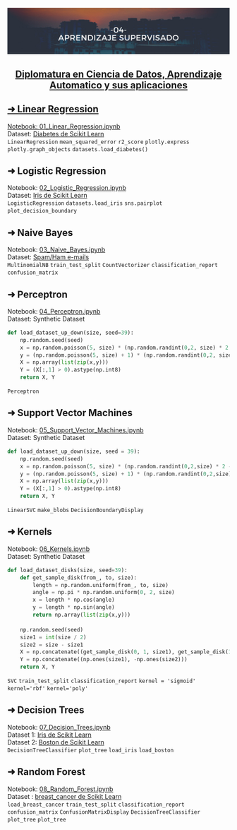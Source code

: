 <p align="center">
  <img src="https://github.com/nicoambrosis/Aprendizaje-Supervisado/blob/main/Banners%20Diplodatos.png">
</p>


<h2>
  <a href="https://diplodatos.famaf.unc.edu.ar/">
    <p align="center"> Diplomatura en Ciencia de Datos, Aprendizaje Automatico y sus aplicaciones 
    </h2>




## ➜ Linear Regression
Notebook: [01_Linear_Regression.ipynb](https://github.com/nicoambrosis/Aprendizaje-Supervisado/blob/main/01_Linear_Regression.ipynb)<br>
Dataset: [Diabetes de Scikit Learn](https://scikit-learn.org/stable/modules/generated/sklearn.datasets.load_diabetes.html)<br>
`LinearRegression` `mean_squared_error` `r2_score` `plotly.express` `plotly.graph_objects` `datasets.load_diabetes()`
  
## ➜ Logistic Regression
Notebook: [02_Logistic_Regression.ipynb](https://github.com/nicoambrosis/Aprendizaje-Supervisado/blob/main/01_Linear_Regression.ipynb)<br> 
Dataset: [Iris de Scikit Learn](https://scikit-learn.org/stable/modules/generated/sklearn.datasets.load_iris.html)<br>
`LogisticRegression` `datasets.load_iris` `sns.pairplot` `plot_decision_boundary`

## ➜ Naive Bayes
Notebook: [03_Naive_Bayes.ipynb](https://github.com/nicoambrosis/Aprendizaje-Supervisado/blob/main/03_Naive_Bayes.ipynb)<br>
Dataset: [Spam/Ham e-mails](https://github.com/nicoambrosis/Aprendizaje-Supervisado/blob/main/spam_or_ham.txt)<br>
`MultinomialNB` `train_test_split` `CountVectorizer` `classification_report` `confusion_matrix`
  
## ➜ Perceptron
Notebook: [04_Perceptron.ipynb](https://github.com/nicoambrosis/Aprendizaje-Supervisado/blob/main/04_Perceptron.ipynb)<br>
Dataset: Synthetic Dataset
```python
def load_dataset_up_down(size, seed=39):
    np.random.seed(seed)
    x = np.random.poisson(5, size) * (np.random.randint(0,2, size) * 2 - 1)
    y = (np.random.poisson(5, size) + 1) * (np.random.randint(0,2, size) * 2 - 1)
    X = np.array(list(zip(x,y)))
    Y = (X[:,1] > 0).astype(np.int8)
    return X, Y
```
`Perceptron`
  
  
## ➜ Support Vector Machines
Notebook: [05_Support_Vector_Machines.ipynb](https://github.com/nicoambrosis/Aprendizaje-Supervisado/blob/main/05_Support_Vector_Machines.ipynb)<br>
Dataset: Synthetic Dataset
```python
def load_dataset_up_down(size, seed = 39):
    np.random.seed(seed)
    x = np.random.poisson(5, size) * (np.random.randint(0,2,size) * 2 - 1)
    y = (np.random.poisson(5, size) + 1) * (np.random.randint(0,2,size) * 2 - 1)
    X = np.array(list(zip(x,y)))
    Y = (X[:,1] > 0).astype(np.int8)
    return X, Y
```
`LinearSVC` `make_blobs` `DecisionBoundaryDisplay`
  
## ➜ Kernels
Notebook: [06_Kernels.ipynb](https://github.com/nicoambrosis/Aprendizaje-Supervisado/blob/main/06_Kernels.ipynb)<br>
Dataset: Synthetic Dataset
```python
def load_dataset_disks(size, seed=39):    
    def get_sample_disk(from_, to, size):
        length = np.random.uniform(from_, to, size)
        angle = np.pi * np.random.uniform(0, 2, size)
        x = length * np.cos(angle)
        y = length * np.sin(angle)
        return np.array(list(zip(x,y)))

    np.random.seed(seed)
    size1 = int(size / 2)
    size2 = size - size1
    X = np.concatenate((get_sample_disk(0, 1, size1), get_sample_disk(1, 2, size2)))
    Y = np.concatenate((np.ones(size1), -np.ones(size2)))
    return X, Y
```
`SVC` `train_test_split` `classification_report` `kernel = 'sigmoid'` `kernel='rbf'` `kernel='poly'`
  
## ➜ Decision Trees
Notebook: [07_Decision_Trees.ipynb](https://github.com/nicoambrosis/Aprendizaje-Supervisado/blob/main/07_Decision_Trees.ipynb)<br>
Dataset 1: [Iris de Scikit Learn](https://scikit-learn.org/stable/modules/generated/sklearn.datasets.load_iris.html)<br>
Dataset 2: [Boston de Scikit Learn](https://scikit-learn.org/stable/modules/generated/sklearn.datasets.load_boston.html)<br>
`DecisionTreeClassifier` `plot_tree` `load_iris` `load_boston`
  
## ➜  Random Forest
Notebook: [08_Random_Forest.ipynb](https://github.com/nicoambrosis/Aprendizaje-Supervisado/blob/main/08_Random_Forest.ipynb)<br>
Dataset : [breast_cancer de Scikit Learn](https://scikit-learn.org/stable/modules/generated/sklearn.datasets.load_breast_cancer.html)<br>
`load_breast_cancer` `train_test_split` `classification_report` `confusion_matrix` `ConfusionMatrixDisplay` `DecisionTreeClassifier` `plot_tree` `plot_tree`
